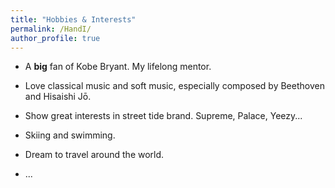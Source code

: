 ```yaml
---
title: "Hobbies & Interests"
permalink: /HandI/
author_profile: true
---
```


* A **big** fan of Kobe Bryant. My lifelong mentor.

* Love classical music and soft music, especially composed by Beethoven and Hisaishi Jō.

* Show great interests in street tide brand. Supreme, Palace, Yeezy...

* Skiing and swimming.

* Dream to travel around the world.

* ...